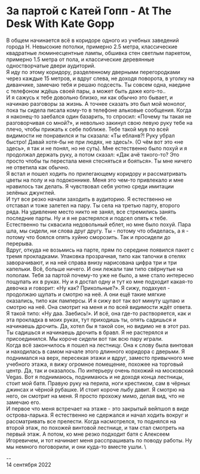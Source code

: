 # За партой с Катей Гопп - At The Desk With Kate Gopp

В общем начинается всё в коридоре одного из учебных заведений города Н. Невысокие потолки, примерно 2.5 метра, классические квадратные люминесцентные лампы, обшивка стен светлым паркетом, примерно 1.5 метра от пола, и классические деревянные одностворчатые двери аудиторий.\
Я иду по этому коридору, разделенному дверными перегородками через каждые 15 метров, и вдруг слева, не доходя поворота, в уголку на диванчике, замечаю тебя и решаю подсесть. Ты совсем одна, наедине с телефоном ждёшь своей пары, а может быть даже кого-то..\
И я сажусь к тебе довольно близко, ни как обычно это бывает, и начинаю разговоры за жизнь. А точнее сказать это был мой монолог, пока ты сидела писала кому-то в телефоне альковые сообщения. Когда я наконец-то заебался один базарить, то спросил: «Почему ты такая не разговорчивая со мной?», и невольно закинул свою левую руку тебе на плечо, чтобы прижать к себе поближе. Тебе такой мув по всей видимости не понравился и ты сказала: «Ты ебланв?! Руку убрал быстро! Давай хотя-бы не при людях, не здесь!». (О чём вот это «не здесь», я так и не понял, но не суть). Мне естественно было похуй и я продолжал держать руку, а потом сказал: «Дак ачё такого-то? Это просто чтобы ты перестала меня стесняться и бояться». Ты мне ничего не ответила как обычно.\
Я встал и пошел ходить по прилегающему коридору и рассматривать цветы на полу и на подоконнике. Меня это чем-то привлекало и мне нравилось так делать. Я чувствовал себя уютно среди имитации зелёных джунглей.\
И тут все резко начали заходить в аудиторию. Я естественно не отставал и тоже залетел на пару. Ты села на третью парту, второго ряда. На удивление место никто не занял, все стремились занять последние парты. Ну и я не растерялся и подсел опять к тебе. Естественно ты сквасила недовольный еблет, но мне было похуй. Пара шла, мы сидели, ни слова друг другу. Ты - потому что обиделась, а я - потому что боялся опять хуйню сморозить. Так и просидели до перерыва.\
Вдруг, откуда не возьмись на парте, прям по середине появился пакет с тремя прокладками. Упаковка прозрачная, типо как тапочки в отелях заворачивают, и на ней справа внизу нарисована цифра три и три капельки. Всё, больше ничего. И они лежали там типо свёрнутые на пополам. Тебя за партой почему-то уже не было, а мне стало интересно пощупать их в руках. Ну и я достал одну и тут ко мне подходит какая-то девочка и говорит: «Ну как? Прикольные?». Я сижу, подахуел - продолжаю щупать и смотрю на неё. А они ещё такие мягкие оказались, типо как памперсы. И я сижу вот так вот минуту щупаю и смотрю на неё. Она смотрит на меня и по всей видимости ждёт ответа. Я такой типо: «Ну даа. Заебись!». И всё, она где-то растворяется, как и эта прокладка в моих руках, тут приходишь ты, опять садишься и начинаешь дрочить. Да, хотел бы я такой сон, но видимо не в этот раз. Ты садишься и начинаешь дрочить в бравл. Я не растерялся и присоединился. Мы короче сидели вот так всю пару играли.\
Когда всё закончилось я пошел на лестницу. Она к слову была винтовая и находилась в самом начале этого длинного коридора с дверьми. Я поднимался на верх, пересекая этажи и вдруг, заместо привычного мне учебного этажа, я вижу огромное помещение, похожее на торговый центр. Да, так и оказалось. По интерьеру очень похожий на московский Vegas. Вот я поднимаюсь, поднимаюсь и не доходя конца лестницы, стоит мой батя. Правую руку на перила, ноги крестиком, сам в чёрных джинсах и чёрной рубашке. И стоит короче лыбу давит. Я смотрю на него, он смотрит на меня. Я просто прохожу мимо, делая вид, что не замечаю его.\
И первое что меня встречает на этаже - это закрытый вейпшоп в виде острова-ларька. Я естественно не сдержался и начал ходить вокруг и рассматривать все прелести.
Когда насмотрелся, то поднялся на второй этаж, по похожей винтовой лестнице, и там стал смотреть на первый этаж. А потом, ко мне резко подходит батя с Алексеем Игоревичем, и тот начинает меня расспрашивать по поводу работы. Ну мы немного поговорили, и они куда-то вместе ушли. \

-- \
14 сентября 2022
